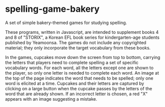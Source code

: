 # spelling-game-bakery
A set of simple bakery-themed games for studying spelling.

These programs, written in Javascript, are intended to supplement books 4 and 8 of "STORIX", a Korean EFL book series for kindergarten-age students published by Yeamoonsa. The games do not include any copyrighted material; they only incorporate the target vocabulary from these books.

In the games, cupcakes move down the screen from top to bottom, carrying the letters that players need to complete spelling a set of specific vocabulary words. For each word, all the letters except one are shown to the player, so only one letter is needed to complete each word. An image at the top of the page indicates the word that needs to be spelled; only one word is elicited at a time. Cupcakes and their letters are captured by clicking on a large button when the cupcake passes by the letters of the word that are already shown. If an incorrect letter is chosen, a red "X" appears with an image suggesting a mistake.
